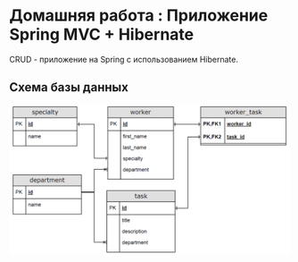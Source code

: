# Домашняя работа : Приложение Spring MVC + Hibernate
CRUD - приложение на Spring с использованием Hibernate. 

## Схема базы данных
![sql](docs/hw_sql.png)
